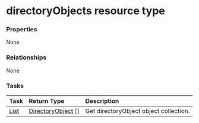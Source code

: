 # directoryObjects resource type



### Properties
None

### Relationships
None


### Tasks

| Task		   | Return Type	|Description|
|:---------------|:--------|:----------|
|[List](../api/directoryobject_list.md) | [DirectoryObject](directoryobject.md) [] |Get directoryObject object collection. |

<!-- uuid: 1f4df5f4-e287-48d0-a695-acd40504eda5
2015-10-09 18:34:12 UTC -->